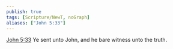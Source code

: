 ```yaml
---
publish: true
tags: [Scripture/NewT, noGraph]
aliases: ["John 5:33"]
---
```

[John 5:33](https://churchofjesuschrist.org/study/scriptures/nt/john/5?lang=eng&id=p33#p33) Ye sent unto John, and he bare witness unto the truth.
